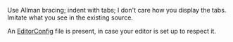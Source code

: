 Use Allman bracing; indent with tabs; I don't care how you display the tabs. Imitate what you see in the existing source.

An [EditorConfig](http://editorconfig.org) file is present, in case your editor is set up to respect it.
